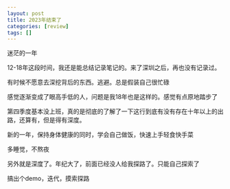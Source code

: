 ```yaml
---
layout: post
title: 2023年结束了
categories: [review]
tags: []
---
```


迷茫的一年

<!-- more -->

12-18年这段时间，我还是能总结记录笔记的。来了深圳之后，再也没有记录过。

有时候不愿意去深挖背后的东西。逃避。总是假装自己很忙碌

感觉逐渐变成了眼高手低的人，问题是我18年也是这样的。感觉有点原地踏步了

第四季度基本没上班，真的是彻底的了解了一下这行到底有没有存在十年以上的出路，还算有，但是得有深度。

新的一年，保持身体健康的同时，学会自己做饭，快速上手轻食快手菜

多睡觉，不熬夜

另外就是深度了。年纪大了，前面已经没人给我探路了。只能自己探索了

搞出个demo，迭代，摸索探路